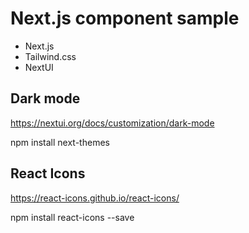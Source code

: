 # Next.js component sample

- Next.js
- Tailwind.css
- NextUI

## Dark mode

https://nextui.org/docs/customization/dark-mode

npm install next-themes

## React Icons

https://react-icons.github.io/react-icons/

npm install react-icons --save

